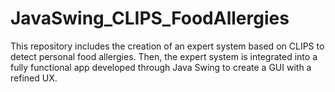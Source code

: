 # JavaSwing_CLIPS_FoodAllergies
This repository includes the creation of an expert system based on CLIPS to detect personal food allergies. Then, the expert system is integrated into a fully functional app developed through Java Swing to create a GUI with a refined UX.
